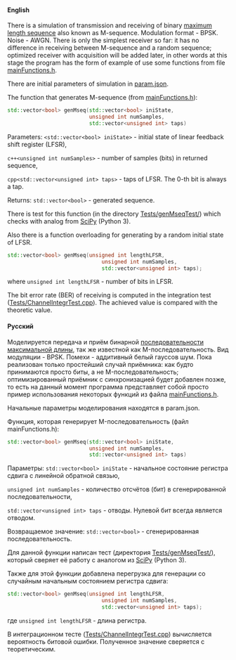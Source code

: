 #### English

There is a simulation of transmission and receiving of binary [maximum length sequence](https://en.wikipedia.org/wiki/Maximum_length_sequence) also known as M-sequence. Modulation format - BPSK. Noise - AWGN. There is only the simplest receiver so far: it has no difference in receiving between M-sequence and a random sequence; optimized receiver with acquisition will be added later, in other words at this stage the program has the form of example of use some functions from file [mainFunctions.h](https://github.com/SevyConst/M-sequence/blob/master/mainFunctions.h).

There are initial parameters of simulation in [param.json](https://github.com/SevyConst/M-sequence/blob/master/param.json).

The function that generates M-sequence (from [mainFunctions.h](https://github.com/SevyConst/M-sequence/blob/master/mainFunctions.h)):

``` c++
std::vector<bool> genMseq(std::vector<bool> iniState,
                          unsigned int numSamples,
                          std::vector<unsigned int> taps)
```
Parameters: `<std::vector<bool> iniState>` - initial state of linear feedback shift register (LFSR),

`c++<unsigned int numSamples>` - number of samples (bits) in returned sequence,

`cpp<std::vector<unsigned int> taps>` - taps of LFSR. The 0-th bit is always a tap.

Returns: ```std::vector<bool>``` - generated sequence.

There is test for this function (in the directory [Tests/genMseqTest/](https://github.com/SevyConst/M-sequence/tree/master/Tests/genMseqTest)) which checks with analog from [SciPy](https://docs.scipy.org/doc/scipy/reference/generated/scipy.signal.max_len_seq.html) (Python 3).

Also there is a function overloading for generating by a random initial state of LFSR.

```c++
std::vector<bool> genMseq(unsigned int lengthLFSR,
                              unsigned int numSamples,
                              std::vector<unsigned int> taps);
```
where ```unsigned int lengthLFSR``` - number of bits in LFSR.

The bit error rate (BER) of receiving is computed  in the integration test ([Tests/ChannelIntegrTest.cpp](https://github.com/SevyConst/M-sequence/blob/master/Tests/ChannelIntegrTest.cpp)). The achieved value is compared with the theoretic value.

#### Русский

Моделируется передача и приём бинарной [последовательности максимальной длины](https://en.wikipedia.org/wiki/Maximum_length_sequence), так же известной как M-последовательность. Вид модуляции - BPSK. Помехи - аддитивный белый гауссов шум. Пока реализован только простейший случай приёмника: как будто принимаются просто биты, а не M-последовательность; оптимизированный приёмник c синхронизацией будет добавлен позже, то есть на данный момент программа представляет собой просто пример использования некоторых функций из файла [mainFunctions.h](https://github.com/SevyConst/M-sequence/blob/master/mainFunctions.h).

Начальные параметры моделирования находятся в param.json.

Функция, которая генерирует M-последовательность (файл mainFunctions.h):

```cpp
std::vector<bool> genMseq(std::vector<bool> iniState,
                          unsigned int numSamples,
                          std::vector<unsigned int> taps)
```
Параметры: ```std::vector<bool> iniState``` - начальное состояние регистра сдвига с линейной обратной связью,

```unsigned int numSamples``` - количество отсчётов (бит) в сгенерированной последовательности,

```std::vector<unsigned int> taps``` - отводы. Нулевой бит всегда является отводом.

Возвращаемое значение: ```std::vector<bool>``` - сгенерированная последовательность.

Для данной функции написан тест (директория [Tests/genMseqTest/](https://github.com/SevyConst/M-sequence/tree/master/Tests/genMseqTest)), который сверяет её работу с аналогом из [SciPy](https://docs.scipy.org/doc/scipy/reference/generated/scipy.signal.max_len_seq.html) (Python 3).

Также для этой функции добавлена перегрузка для генерации со случайным начальным состоянием регистра сдвига:

``` cpp
std::vector<bool> genMseq(unsigned int lengthLFSR,
                              unsigned int numSamples,
                              std::vector<unsigned int> taps);
```
где ```unsigned int lengthLFSR``` - длина регистра.

В интеграционном тесте ([Tests/ChannelIntegrTest.cpp](https://github.com/SevyConst/M-sequence/blob/master/Tests/ChannelIntegrTest.cpp)) вычисляется вероятность битовой ошибки. Полученное значение сверяется с теоретическим.